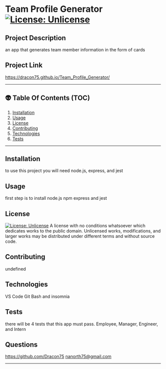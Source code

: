 
# Team Profile Generator [![License: Unlicense](https://img.shields.io/badge/license-Unlicense-blue.svg)](http://unlicense.org/)

## Project Description
an app that generates team member information in the form of cards

## Project Link
https://dracon75.github.io/Team_Profile_Generator/


----

## :alien: Table Of Contents (TOC)
1. [Installation](#installation)
2. [Usage](#usage)
3. [License](#license)
4. [Contributing](#contributing)
5. [Technologies](#technologies)
6. [Tests](#tests)


----

## Installation
to use this project you will need node.js, express, and jest

## Usage
first step is to install node.js npm express and jest


## License
[![License: Unlicense](https://img.shields.io/badge/license-Unlicense-blue.svg)](http://unlicense.org/)
A license with no conditions whatsoever which dedicates works to the public domain. Unlicensed works, modifications, and larger works may be distributed under different terms and without source code.


## Contributing
undefined

## Technologies
VS Code Git Bash and insomnia

## Tests
there will be 4 tests that this app must pass. Employee, Manager, Engineer, and Intern

## Questions
https://github.com/Dracon75
nanorth75@gmail.com

----
            
